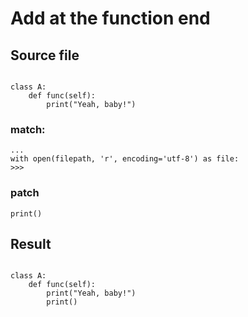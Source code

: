 # Add at the function end


## Source file

```

class A:
    def func(self):
        print("Yeah, baby!")

```


### match:
```
...
with open(filepath, 'r', encoding='utf-8') as file:
>>>
```

### patch

```
print()

```


## Result

```

class A:
    def func(self):
        print("Yeah, baby!")
        print()

```